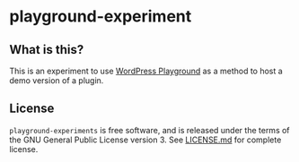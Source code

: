# playground-experiment

## What is this?

This is an experiment to use [WordPress Playground](https://github.com/WordPress/wordpress-playground) as a method to host a demo version of a plugin.

## License

`playground-experiments` is free software, and is released under the terms of the GNU General Public License version 3. See [LICENSE.md](LICENSE.md) for complete license.

